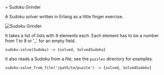 = Sudoku Grinder

A Sudoku solver written in Erlang as a little finger exercise.

![Sudoku Grinder](http://rausch.io/sudoku_grinder.jpg)

It takes a list of lists with 9 elements each. Each element has to be a number from 1 to 9 or '_' for an empty field.

    sudoku:solve(Sudoku) -> {solved, SolvedSudoku}

It also reads a Sudoku from a file, see the `puzzles` directory for examples.

    sudoku:solve_from_file('/path/to/puzzle') -> {solved, SolvedSudoku}
